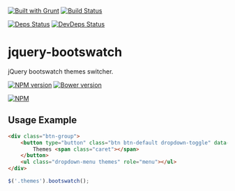 [![Built with Grunt](https://cdn.gruntjs.com/builtwith.png)](http://gruntjs.com/)
[![Build Status](https://drone.io/github.com/sergeyt/jquery-bootswatch/status.png)](https://drone.io/github.com/sergeyt/jquery-bootswatch/latest)
                                                                                 
[![Deps Status](https://david-dm.org/sergeyt/jquery-bootswatch.png)](https://david-dm.org/sergeyt/jquery-bootswatch)
[![DevDeps Status](https://david-dm.org/sergeyt/jquery-bootswatch/dev-status.png)](https://david-dm.org/sergeyt/jquery-bootswatch#info=devDependencies)

# jquery-bootswatch

jQuery bootswatch themes switcher.

[![NPM version](https://badge.fury.io/js/jquery-bootswatch.png)](http://badge.fury.io/js/jquery-bootswatch)
[![Bower version](https://badge.fury.io/bo/jquery-bootswatch.png)](http://badge.fury.io/bo/jquery-bootswatch)

[![NPM](https://nodei.co/npm/jquery-bootswatch.png?downloads=true&stars=true)](https://nodei.co/npm/jquery-bootswatch/)

## Usage Example

```html
<div class="btn-group">
	<button type="button" class="btn btn-default dropdown-toggle" data-toggle="dropdown">
		Themes <span class="caret"></span>
	</button>
	<ul class="dropdown-menu themes" role="menu"></ul>
</div>
```

```javascript
$('.themes').bootswatch();
```

